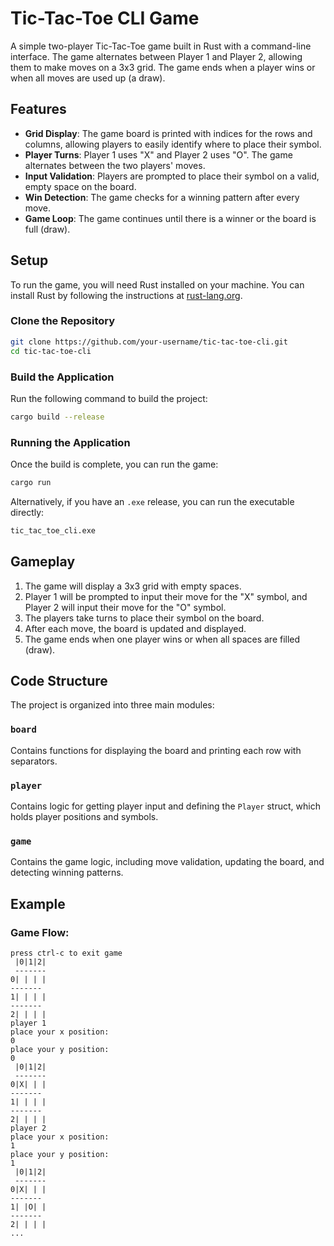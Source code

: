 # Tic-Tac-Toe CLI Game

A simple two-player Tic-Tac-Toe game built in Rust with a command-line interface. The game alternates between Player 1 and Player 2, allowing them to make moves on a 3x3 grid. The game ends when a player wins or when all moves are used up (a draw).

## Features

- **Grid Display**: The game board is printed with indices for the rows and columns, allowing players to easily identify where to place their symbol.
- **Player Turns**: Player 1 uses "X" and Player 2 uses "O". The game alternates between the two players' moves.
- **Input Validation**: Players are prompted to place their symbol on a valid, empty space on the board.
- **Win Detection**: The game checks for a winning pattern after every move.
- **Game Loop**: The game continues until there is a winner or the board is full (draw).

## Setup

To run the game, you will need Rust installed on your machine. You can install Rust by following the instructions at [rust-lang.org](https://www.rust-lang.org/).

### Clone the Repository

```bash
git clone https://github.com/your-username/tic-tac-toe-cli.git
cd tic-tac-toe-cli
```

### Build the Application

Run the following command to build the project:

```bash
cargo build --release
```

### Running the Application

Once the build is complete, you can run the game:

```bash
cargo run
```

Alternatively, if you have an `.exe` release, you can run the executable directly:

```bash
tic_tac_toe_cli.exe
```

## Gameplay

1. The game will display a 3x3 grid with empty spaces.
2. Player 1 will be prompted to input their move for the "X" symbol, and Player 2 will input their move for the "O" symbol.
3. The players take turns to place their symbol on the board.
4. After each move, the board is updated and displayed.
5. The game ends when one player wins or when all spaces are filled (draw).

## Code Structure

The project is organized into three main modules:

### `board`
Contains functions for displaying the board and printing each row with separators.

### `player`
Contains logic for getting player input and defining the `Player` struct, which holds player positions and symbols.

### `game`
Contains the game logic, including move validation, updating the board, and detecting winning patterns.

## Example

### Game Flow:

```
press ctrl-c to exit game
 |0|1|2|
 -------
0| | | |
-------
1| | | |
-------
2| | | |
player 1
place your x position:
0
place your y position:
0
 |0|1|2|
 -------
0|X| | |
-------
1| | | |
-------
2| | | |
player 2
place your x position:
1
place your y position:
1
 |0|1|2|
 -------
0|X| | |
-------
1| |O| |
-------
2| | | |
...
```
